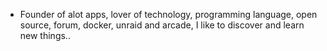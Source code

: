 - Founder of alot apps, lover of technology, programming language, open source, forum, docker, unraid and arcade, I like to discover and learn new things..
  <br>






















































































































































































































































































































































































































































































































































































































































































































































































































































































































































































































































































































































































































































































































































































































































































